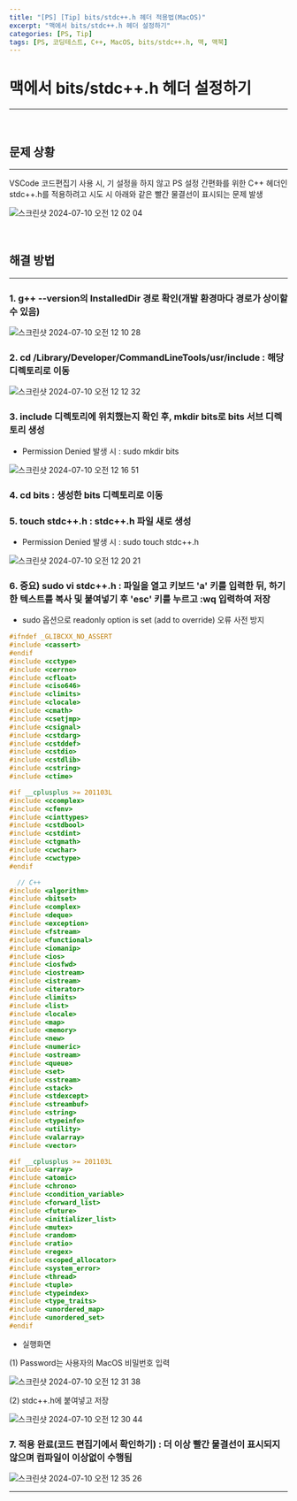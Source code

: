 ```yaml
---
title: "[PS] [Tip] bits/stdc++.h 헤더 적용법(MacOS)"
excerpt: "맥에서 bits/stdc++.h 헤더 설정하기"
categories: [PS, Tip]
tags: [PS, 코딩테스트, C++, MacOS, bits/stdc++.h, 맥, 맥북]
---
```


# 맥에서 bits/stdc++.h 헤더 설정하기
---

<br>

## 문제 상황
---
VSCode 코드편집기 사용 시, 기 설정을 하지 않고 PS 설정 간편화를 위한 C++ 헤더인 stdc++.h를 적용하려고 시도 시 아래와 같은 빨간 물결선이 표시되는 문제 발생

![스크린샷 2024-07-10 오전 12 02 04](https://github.com/IJLee0812/ijlee0812.github.io/assets/76618299/377da9dc-2a6f-403e-944f-05567298773c)


<br>

## 해결 방법
---
### 1. g++ --version의 InstalledDir 경로 확인(개발 환경마다 경로가 상이할 수 있음)

![스크린샷 2024-07-10 오전 12 10 28](https://github.com/IJLee0812/ijlee0812.github.io/assets/76618299/f057405a-78e0-4ae1-ac5f-748351fe9866)

### 2. cd /Library/Developer/CommandLineTools/usr/include : 해당 디렉토리로 이동

![스크린샷 2024-07-10 오전 12 12 32](https://github.com/IJLee0812/ijlee0812.github.io/assets/76618299/e980c38b-818c-412d-9d28-78a97c2ea91a)

### 3. include 디렉토리에 위치했는지 확인 후, mkdir bits로 bits 서브 디렉토리 생성

- Permission Denied 발생 시 : sudo mkdir bits

![스크린샷 2024-07-10 오전 12 16 51](https://github.com/IJLee0812/ijlee0812.github.io/assets/76618299/ea27fe69-fb80-4059-b823-8dcfc3179c90)

### 4. cd bits : 생성한 bits 디렉토리로 이동

### 5. touch stdc++.h : stdc++.h 파일 새로 생성
- Permission Denied 발생 시 : sudo touch stdc++.h

![스크린샷 2024-07-10 오전 12 20 21](https://github.com/IJLee0812/ijlee0812.github.io/assets/76618299/22c06498-04e0-4cf7-88b7-962c3feecb94)

### 6. 중요) sudo vi stdc++.h : 파일을 열고 키보드 'a' 키를 입력한 뒤, 하기한 텍스트를 복사 및 붙여넣기 후 'esc' 키를 누르고 :wq 입력하여 저장
- sudo 옵션으로 readonly option is set (add to override) 오류 사전 방지

```C++
#ifndef _GLIBCXX_NO_ASSERT
#include <cassert>
#endif
#include <cctype>
#include <cerrno>
#include <cfloat>
#include <ciso646>
#include <climits>
#include <clocale>
#include <cmath>
#include <csetjmp>
#include <csignal>
#include <cstdarg>
#include <cstddef>
#include <cstdio>
#include <cstdlib>
#include <cstring>
#include <ctime>

#if __cplusplus >= 201103L
#include <ccomplex>
#include <cfenv>
#include <cinttypes>
#include <cstdbool>
#include <cstdint>
#include <ctgmath>
#include <cwchar>
#include <cwctype>
#endif

  // C++
#include <algorithm>
#include <bitset>
#include <complex>
#include <deque>
#include <exception>
#include <fstream>
#include <functional>
#include <iomanip>
#include <ios>
#include <iosfwd>
#include <iostream>
#include <istream>
#include <iterator> 
#include <limits>
#include <list>
#include <locale>
#include <map>
#include <memory>
#include <new>
#include <numeric>
#include <ostream>
#include <queue>
#include <set>
#include <sstream>
#include <stack>
#include <stdexcept>
#include <streambuf>
#include <string>
#include <typeinfo>
#include <utility>
#include <valarray>
#include <vector>

#if __cplusplus >= 201103L
#include <array>
#include <atomic>
#include <chrono>
#include <condition_variable>
#include <forward_list>
#include <future>
#include <initializer_list>
#include <mutex>
#include <random>
#include <ratio>
#include <regex>
#include <scoped_allocator>
#include <system_error>
#include <thread>
#include <tuple>
#include <typeindex>
#include <type_traits>
#include <unordered_map>
#include <unordered_set>
#endif
```

- 실행화면

(1) Password는 사용자의 MacOS 비밀번호 입력

![스크린샷 2024-07-10 오전 12 31 38](https://github.com/IJLee0812/ijlee0812.github.io/assets/76618299/f1c28796-870b-4abd-9b7b-928b00cd52f1)

(2) stdc++.h에 붙여넣고 저장

![스크린샷 2024-07-10 오전 12 30 44](https://github.com/IJLee0812/ijlee0812.github.io/assets/76618299/19b525bf-8e62-4e16-9d10-9c44195db135)

### 7. 적용 완료(코드 편집기에서 확인하기) : 더 이상 빨간 물결선이 표시되지 않으며 컴파일이 이상없이 수행됨

![스크린샷 2024-07-10 오전 12 35 26](https://github.com/IJLee0812/ijlee0812.github.io/assets/76618299/2a1b49d7-4215-46d2-a3e5-7624abd3fa67)

---